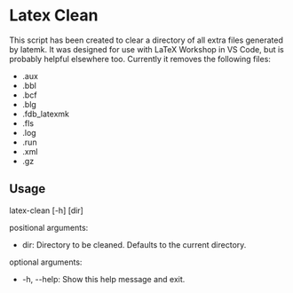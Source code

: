 # Latex Clean
This script has been created to clear a directory of all extra files generated by latemk. It was designed for use with LaTeX Workshop in VS Code, but is probably helpful elsewhere too.
Currently it removes the following files:
- \.aux
- \.bbl
- \.bcf
- \.blg
- \.fdb_latexmk
- \.fls
- \.log
- \.run
- \.xml
- \.gz

## Usage
latex-clean \[-h\] \[dir\]  

positional arguments: 
- dir: Directory to be cleaned. Defaults to the current directory.

optional arguments:
- -h, --help: Show this help message and exit.